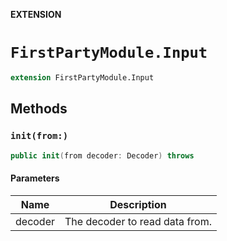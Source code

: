 **EXTENSION**

# `FirstPartyModule.Input`
```swift
extension FirstPartyModule.Input
```

## Methods
### `init(from:)`

```swift
public init(from decoder: Decoder) throws
```

#### Parameters

| Name | Description |
| ---- | ----------- |
| decoder | The decoder to read data from. |